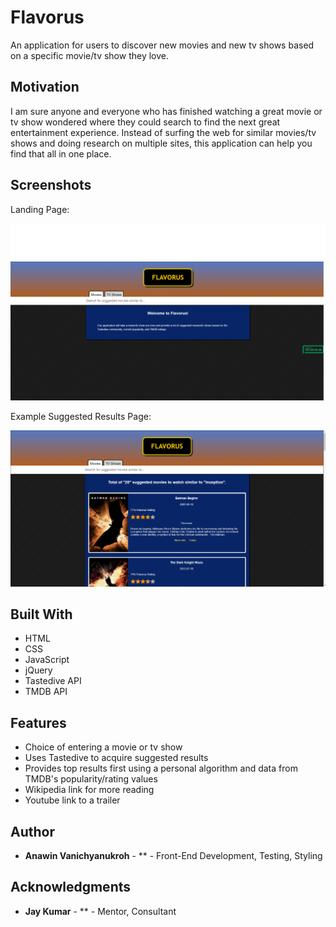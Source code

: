 # Flavorus

An application for users to discover new movies and new tv shows based on a specific movie/tv show they love.

## Motivation

I am sure anyone and everyone who has finished watching a great movie or tv show wondered where they could search to find the next great entertainment experience. Instead of surfing the web for similar movies/tv shows and doing research on multiple sites, this application can help you find that all in one place.

## Screenshots

Landing Page:

![landing page](screenshot/landingPage.png)

Example Suggested Results Page:

![suggested results page](screenshot/suggestedResultsPage.png)

## Built With

* HTML
* CSS
* JavaScript
* jQuery
* Tastedive API
* TMDB API

## Features

* Choice of entering a movie or tv show
* Uses Tastedive to acquire suggested results
* Provides top results first using a personal algorithm and data from TMDB's popularity/rating values
* Wikipedia link for more reading
* Youtube link to a trailer

## Author

* **Anawin Vanichyanukroh** - ** - Front-End Development, Testing, Styling

## Acknowledgments

* **Jay Kumar** - ** - Mentor, Consultant